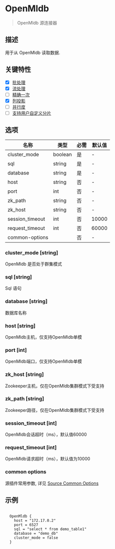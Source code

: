 # OpenMldb

> OpenMldb 源连接器

## 描述

用于从 OpenMldb 读取数据.

## 关键特性

- [x] [批处理](../../concept/connector-v2-features.md)
- [x] [流处理](../../concept/connector-v2-features.md)
- [ ] [精确一次](../../concept/connector-v2-features.md)
- [x] [列投影](../../concept/connector-v2-features.md)
- [ ] [并行度](../../concept/connector-v2-features.md)
- [ ] [支持用户自定义分片](../../concept/connector-v2-features.md)

## 选项

|      名称           |  类型  | 必需 | 默认值 |
|-----------------|---------|----------|---------------|
| cluster_mode    | boolean | 是      | -             |
| sql             | string  | 是      | -             |
| database        | string  | 是      | -             |
| host            | string  | 否       | -             |
| port            | int     | 否       | -             |
| zk_path         | string  | 否       | -             |
| zk_host         | string  | 否       | -             |
| session_timeout | int     | 否       | 10000         |
| request_timeout | int     | 否       | 60000         |
| common-options  |         | 否       | -             |

### cluster_mode [string]

OpenMldb 是否处于群集模式

### sql [string]

Sql 语句

### database [string]

数据库名称

### host [string]

OpenMldb主机，仅支持OpenMldb单模

### port [int]

OpenMldb端口，仅支持OpenMldb单模

### zk_host [string]

Zookeeper主机，仅在OpenMldb集群模式下受支持

### zk_path [string]

Zookeeper路径，仅在OpenMldb集群模式下受支持

### session_timeout [int]

OpenMldb会话超时（ms），默认值60000

### request_timeout [int]

OpenMldb请求超时（ms），默认值为10000

### common options

源插件常用参数, 详见 [Source Common Options](../source-common-options.md) 

## 示例

```hocon

  OpenMldb {
    host = "172.17.0.2"
    port = 6527
    sql = "select * from demo_table1"
    database = "demo_db"
    cluster_mode = false
  }

```

